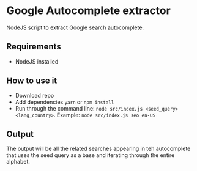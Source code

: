 # Google Autocomplete extractor
NodeJS script to extract Google search autocomplete.

## Requirements
* NodeJS installed

## How to use it
* Download repo
* Add dependencies `yarn` or `npm install`
* Run through the command line: `node src/index.js <seed_query> <lang_country>`. Example: `node src/index.js seo en-US`

## Output
The output will be all the related searches appearing in teh autocomplete that uses the seed query as a base and iterating through the entire alphabet.